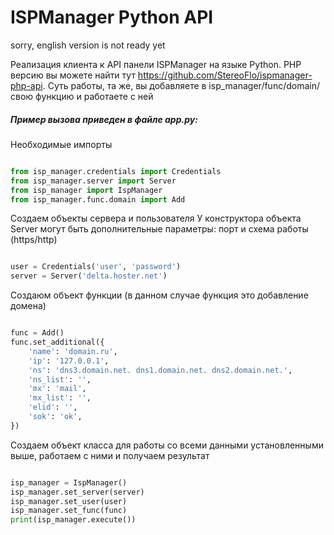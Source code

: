 # ISPManager Python API

sorry, english version is not ready yet

Реализация клиента к API панели ISPManager на языке Python. PHP версию вы можете найти тут https://github.com/StereoFlo/ispmanager-php-api. Суть работы, та же, вы добавляете в isp_manager/func/domain/ свою функцию и работаете с ней

##### Пример вызова приведен в файле app.py:

Необходимые импорты

```python

from isp_manager.credentials import Credentials
from isp_manager.server import Server
from isp_manager import IspManager
from isp_manager.func.domain import Add


```

Создаем объекты сервера и пользователя
У конструктора объекта Server могут быть дополнительные параметры: порт и схема работы (https/http)

```python

user = Credentials('user', 'password')
server = Server('delta.hoster.net')
```

Создаюм объект функции (в данном случае функция это добавление домена)

```python

func = Add()
func.set_additional({
    'name': 'domain.ru',
    'ip': '127.0.0.1',
    'ns': 'dns3.domain.net. dns1.domain.net. dns2.domain.net.',
    'ns_list': '',
    'mx': 'mail',
    'mx_list': '',
    'elid': '',
    'sok': 'ok',
})

```

Создаем объект класса для работы со всеми данными установленными выше, работаем с ними и получаем результат

```python

isp_manager = IspManager()
isp_manager.set_server(server)
isp_manager.set_user(user)
isp_manager.set_func(func)
print(isp_manager.execute())

```
